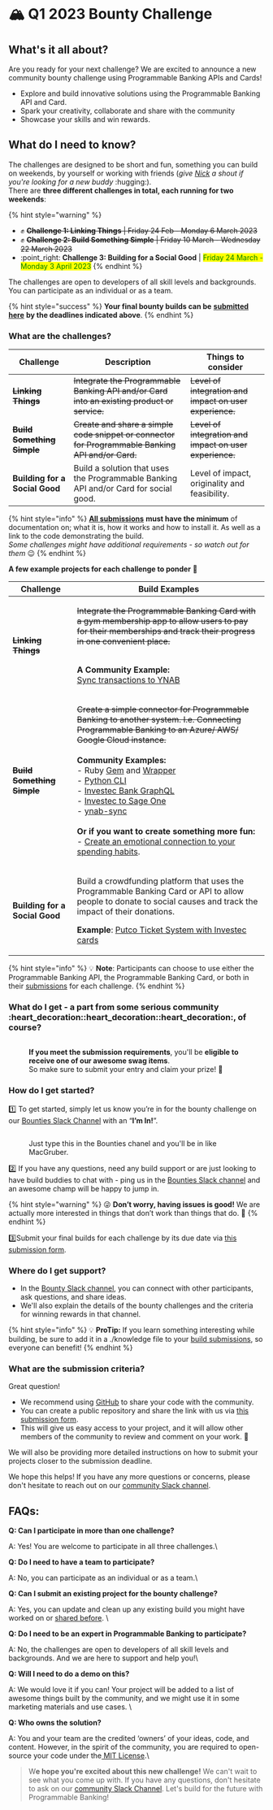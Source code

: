 # 🏔 Q1 2023 Bounty Challenge

## What's it all about?

Are you ready for your next challenge? We are excited to announce a new community bounty challenge using Programmable Banking APIs and Cards!

* Explore and build innovative solutions using the Programmable Banking API and Card.&#x20;
* Spark your creativity, collaborate and share with the community&#x20;
* Showcase your skills and win rewards.

## What do I need to know?

The challenges are designed to be short and fun, something you can build on weekends, by yourself or working with friends (_give_ [_Nick_](https://offerzen-community.slack.com/archives/D01R7N2T67J) _a shout if you're looking for a new buddy_ :hugging:). \
There are **three different challenges in total, each running for two weekends**:

{% hint style="warning" %}
* ✊ ~~**Challenge 1: Linking Things** | Friday 24 Feb - Monday 6 March 2023~~
* ✊ ~~**Challenge 2: Build Something Simple**  | Friday 10 March - Wednesday 22 March 2023~~
* :point\_right: **Challenge 3: Building for a Social Good** | <mark style="color:green;">Friday 24 March - Monday 3 April 2023</mark>&#x20;
{% endhint %}

The challenges are open to developers of all skill levels and backgrounds. You can participate as an individual or as a team.

{% hint style="success" %}
**Your final bounty builds can be** [**submitted here**](https://8malmkzgvs8.typeform.com/to/GJOLgj9c) **by the deadlines indicated above**.&#x20;
{% endhint %}

### What are the challenges?

| Challenge                       | Description                                                                                       | Things to consider                                      |
| ------------------------------- | ------------------------------------------------------------------------------------------------- | ------------------------------------------------------- |
| ~~**Linking Things**~~          | ~~Integrate the Programmable Banking API and/or Card into an existing product or service.~~       | ~~Level of integration and impact on user experience.~~ |
| ~~**Build Something Simple**~~  | ~~Create and share a simple code snippet or connector for Programmable Banking API and/or Card.~~ | ~~Level of integration and impact on user experience.~~ |
| **Building for a Social Good**  | Build a solution that uses the Programmable Banking API and/or Card for social good.              | Level of impact, originality and feasibility.           |

{% hint style="info" %}
[**All submissions**](https://8malmkzgvs8.typeform.com/to/GJOLgj9c) **must have the minimum** of documentation on; what it is, how it works and how to install it. As well as a link to the code demonstrating the build. \
_Some challenges might have additional requirements - so watch out for them_ :wink:
{% endhint %}

**A few example projects for each challenge to ponder** :thinking:

| Challenge                       | Build Examples                                                                                                                                                                                                                                                                                                                                                                                                                                                                                                                                                                                                                                                                                                                                                                                                                                                                          |
| ------------------------------- | --------------------------------------------------------------------------------------------------------------------------------------------------------------------------------------------------------------------------------------------------------------------------------------------------------------------------------------------------------------------------------------------------------------------------------------------------------------------------------------------------------------------------------------------------------------------------------------------------------------------------------------------------------------------------------------------------------------------------------------------------------------------------------------------------------------------------------------------------------------------------------------- |
| ~~**Linking Things**~~          | <p><del>Integrate the Programmable Banking Card with a gym membership app to allow users to pay for their memberships and track their progress in one convenient place.</del></p><p><br><strong>A Community Example:</strong> <br><a href="https://github.com/ferdis/ynab-sync">Sync transactions to YNAB</a></p>                                                                                                                                                                                                                                                                                                                                                                                                                                                                                                                                                                       |
| ~~**Build Something Simple**~~  | <p><del>Create a simple connector for Programmable Banking to another system. I.e. Connecting Programmable Banking to an Azure/ AWS/ Google Cloud instance.</del> <br><br><strong>Community Examples:</strong><br>- Ruby <a href="https://rubygems.org/gems/investec_open_api">Gem</a> and <a href="https://github.com/Offerzen/investec_open_api">Wrapper</a><br>- <a href="https://github.com/banchee/investecli">Python CLI</a><br>- <a href="https://github.com/naartjie/investec.graphql">Investec Bank GraphQL</a><br>- <a href="https://github.com/imraanparker/investec-to-sage-one">Investec to Sage One</a><br>- <a href="https://github.com/ferdis/ynab-sync">ynab-sync</a><br><br><strong>Or if you want to create something more  fun:</strong><br>- <a href="https://www.youtube.com/watch?v=KEVJDwFvO_s">Create an emotional connection to your spending habits</a>.</p> |
| **Building for a Social Good**  | <p>Build a crowdfunding platform that uses the Programmable Banking Card or API to allow people to donate to social causes and track the impact of their donations.</p><p></p><p><strong>Example</strong>: <a href="https://github.com/nogumbi/PutcoTicketSystemApp">Putco Ticket System with Investec cards</a></p>                                                                                                                                                                                                                                                                                                                                                                                                                                                                                                                                                                    |

{% hint style="info" %}
💡 **Note**: Participants can choose to use either the Programmable Banking API, the Programmable Banking Card, or both in their [submissions](https://8malmkzgvs8.typeform.com/to/GJOLgj9c) for each challenge.
{% endhint %}

### What do I get - a part from some serious community :heart\_decoration::heart\_decoration::heart\_decoration:, of course?

<figure><img src="../../.gitbook/assets/swag pics.png" alt=""><figcaption><p><strong>If you meet the submission requirements</strong>, you'll be <strong>eligible to receive one of our awesome swag items</strong>. <br>So make sure to submit your entry and claim your prize! 🤩</p></figcaption></figure>

### How do I get started?

1️⃣ To get started, simply let us know you’re in for the bounty challenge on our [Bounties Slack Channel](https://offerzen-community.slack.com/archives/C048GPNT49W) with an “**I’m In!**”.&#x20;

<figure><img src="../../.gitbook/assets/im_in.gif" alt=""><figcaption><p>Just type this in the Bounties chanel and you'll be in like MacGruber. </p></figcaption></figure>

2️⃣ If you have any questions, need any build support or are just looking to have build buddies to chat with - ping us in the [Bounties Slack channel](https://offerzen-community.slack.com/archives/C048GPNT49W) and an awesome champ will be happy to jump in.

{% hint style="warning" %}
😜 **Don’t worry, having issues is good!** We are actually more interested in things that don’t work than things that do. 🤫&#x20;
{% endhint %}

3️⃣Submit your final builds for each challenge by its due date via [this submission form](https://8malmkzgvs8.typeform.com/to/GJOLgj9c).

### Where do I get support?

* In the [Bounty Slack channel](https://offerzen-community.slack.com/archives/C048GPNT49W), you can connect with other participants, ask questions, and share ideas.
* We'll also explain the details of the bounty challenges and the criteria for winning rewards in that channel.

{% hint style="info" %}
💡 **ProTip:** If you learn something interesting while building, be sure to add it in a ./knowledge file to your [build submissions](https://8malmkzgvs8.typeform.com/to/GJOLgj9c), so everyone can benefit!
{% endhint %}

### What are the submission criteria?

Great question!

* We recommend using [GitHub](https://github.com/) to share your code with the community.&#x20;
* You can create a public repository and share the link with us via [this submission form](https://8malmkzgvs8.typeform.com/to/GJOLgj9c).
* This will give us easy access to your project, and it will allow other members of the community to review and comment on your work. 🥳

We will also be providing more detailed instructions on how to submit your projects closer to the submission deadline.

We hope this helps! If you have any more questions or concerns, please don't hesitate to reach out on our [community Slack channel](https://offerzen-community.slack.com/archives/C048GPNT49W).

## FAQs:

**Q: Can I participate in more than one challenge?**

A: Yes! You are welcome to participate in all three challenges.\


**Q: Do I need to have a team to participate?**

A: No, you can participate as an individual or as a team.\


**Q: Can I submit an existing project for the bounty challenge?**

A: Yes, you can update and clean up any existing build you might have worked on or [shared before](https://gitlab.com/offerzen-community/investec-programmable-banking/command-center#open-source-projects). \


**Q: Do I need to be an expert in Programmable Banking to participate?**

A: No, the challenges are open to developers of all skill levels and backgrounds. And we are here to support and help you!\


**Q: Will I need to do a demo on this?**

A:  We would love it if you can! Your project will be added to a list of awesome things built by the community, and we might use it in some marketing materials and use cases. \


**Q: Who owns the solution?**

A: You and your team are the credited ‘owners’ of your ideas, code, and content. However, in the spirit of the community, you are required to open-source your code under the[ MIT License](https://opensource.org/licenses/MIT).\


> W**e hope you're excited about this new challenge!** We can't wait to see what you come up with. If you have any questions, don't hesitate to ask on our [community Slack Channel](https://offerzen-community.slack.com/archives/C048GPNT49W). Let's build for the future with Programmable Banking!

